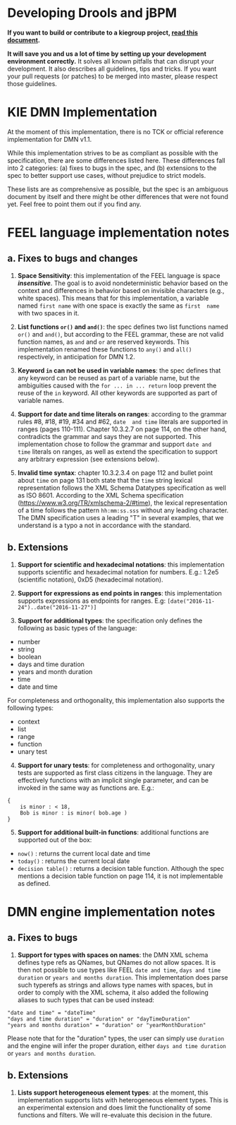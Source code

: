 Developing Drools and jBPM
==========================

**If you want to build or contribute to a kiegroup project, [read this document](https://github.com/kiegroup/droolsjbpm-build-bootstrap/blob/master/README.md).**

**It will save you and us a lot of time by setting up your development environment correctly.**
It solves all known pitfalls that can disrupt your development.
It also describes all guidelines, tips and tricks.
If you want your pull requests (or patches) to be merged into master, please respect those guidelines.

KIE DMN Implementation
======================

At the moment of this implementation, there is no TCK or official reference implementation for DMN v1.1.

While this implementation strives to be as compliant as possible with the specification, there are some differences 
listed here. These differences fall into 2 categories: (a) fixes to bugs in the spec, and (b) extensions to the
spec to better support use cases, without prejudice to strict models.

These lists are as comprehensive as possible, but the spec is an ambiguous document by itself and there
might be other differences that were not found yet. Feel free to point them out if you find any.

# FEEL language implementation notes

## a. Fixes to bugs and changes

1. __Space Sensitivity__: this implementation of the FEEL language is space *__insensitive__*. The goal is to avoid 
nondeterministic behavior based on the context and differences in behavior based on invisible characters (e.g., 
 white spaces). This means that for this implementation, a variable named `first name` with one space is exactly
 the same as `first  name` with two spaces in it. 

2. __List functions `or()` and `and()`__: the spec defines two list functions named `or()` and `and()`, but 
according to the FEEL grammar, these are not valid function names, as `and` and `or` are reserved keywords.
 This implementation renamed these functions to `any()` and `all()` respectively, in anticipation for DMN 1.2.
 
3. __Keyword `in` can not be used in variable names__: the spec defines that any keyword can be reused as part
 of a variable name, but the ambiguities caused with the `for ... in ... return` loop prevent the reuse of the `in` 
 keyword. All other keywords are supported as part of variable names.
 
4. __Support for date and time literals on ranges__: according to the grammar rules #8, #18, #19, #34 and #62, `date 
 and time` literals are supported in ranges (pages 110-111). Chapter 10.3.2.7 on page 114, on the other hand, contradicts
 the grammar and says they are not supported. This implementation chose to follow the grammar and support `date and 
 time` literals on ranges, as well as extend the specification to support any arbitrary expression (see extensions below).

5. __Invalid time syntax__: chapter 10.3.2.3.4 on page 112 and bullet point about `time` on page 131 both state that 
 the `time` string lexical representation follows the XML Schema Datatypes specification as well as ISO 8601. According 
 to the XML Schema specification (https://www.w3.org/TR/xmlschema-2/#time), the lexical representation of a time follows 
 the pattern `hh:mm:ss.sss` without any leading character. The DMN specification uses a leading "T" in several examples,
 that we understand is a typo a not in accordance with the standard.

## b. Extensions

1. __Support for scientific and hexadecimal notations__: this implementation supports scientific and hexadecimal
  notation for numbers. E.g.: 1.2e5 (scientific notation), 0xD5 (hexadecimal notation).
 
2. __Support for expressions as end points in ranges__: this implementation supports expressions as endpoints 
  for ranges. E.g: `[date("2016-11-24")..date("2016-11-27")]`

3. __Support for additional types__: the specification only defines the following as basic types of the language:

  * number
  * string
  * boolean
  * days and time duration
  * years and month duration
  * time
  * date and time

  For completeness and orthogonality, this implementation also supports the following types:
 
  * context 
  * list
  * range
  * function
  * unary test

4. __Support for unary tests__: for completeness and orthogonality, unary tests are supported
  as first class citizens in the language. They are effectively functions with an implicit single 
  parameter, and can be invoked in the same way as functions are. E.g.:

  ```
  {
      is minor : < 18,
      Bob is minor : is minor( bob.age )
  }
  ```

5. __Support for additional built-in functions__: additional functions are supported out of the box: 

  * `now()` : returns the current local date and time
  * `today()` : returns the current local date
  * `decision table()` : returns a decision table function. Although the spec mentions a decision table 
  function on page 114, it is not implementable as defined. 

# DMN engine implementation notes

## a. Fixes to bugs

1. __Support for types with spaces on names__: the DMN XML schema defines type refs as QNames, 
  but QNames do not allow spaces. It is then not possible to use types like FEEL `date and time`,
  `days and time duration` or `years and months duration`. This implementation does parse such
  typerefs as strings and allows type names with spaces, but in order to comply with the XML schema,
  it also added the following aliases to such types that can be used instead:

  ```
  "date and time" = "dateTime"
  "days and time duration" = "duration" or "dayTimeDuration" 
  "years and months duration" = "duration" or "yearMonthDuration" 
  ```
  
  Please note that for the "duration" types, the user can simply use `duration` and the engine will
  infer the proper duration, either `days and time duration` or `years and months duration`.

## b. Extensions

1. __Lists support heterogeneous element types__: at the moment, this implementation supports
  lists with heterogeneous element types. This is an experimental extension and does limit the 
  functionality of some functions and filters. We will re-evaluate this decision in the future.
  